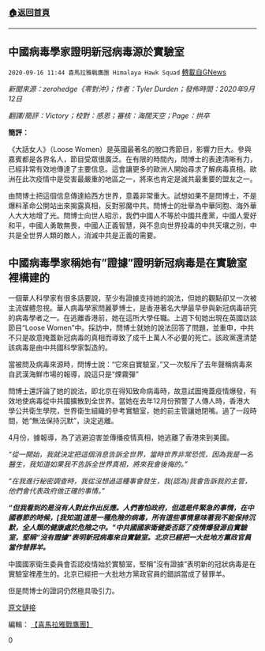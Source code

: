 ###  [:house:返回首頁](https://github.com/ourhimalayas/txt)
---

## 中國病毒學家證明新冠病毒源於實驗室
`2020-09-16 11:44 喜馬拉雅戰鷹團 Himalaya Hawk Squad` [轉載自GNews](https://gnews.org/zh-hant/361373/)

*新聞來源：zerohedge《零對沖》；作者：Tyler Durden；發佈時間：2020年9月12日*

*翻譯/簡評：Victory；校對：感恩；審核：海闊天空；Page：拱卒*

**簡評：**

《大話女人》（Loose Women）是英國最著名的脫口秀節目，影響力巨大。參與嘉賓都是各界名人，節目受眾很廣泛。在有限的時間內，閆博士的表達清晰有力，已經非常有效地傳達了主要信息。這會讓更多的歐洲人開始尋求了解病毒真相。歐洲在此次疫情中是受害最嚴重的地區之一，將來也肯定是滅共最重要的盟友之一。

由閆博士把這個信息傳達給西方世界，意義非常重大。試想如果不是閆博士，不是爆料革命公開站出來揭露真相，反對邪魔中共。閆博士的壯舉為中華同胞、海外華人大大地增了光。閆博士向世人昭示，我們中國人不等於中國共產黨，中國人愛好和平，中國人勇敢無畏，中國人正義智慧，與不息向世界投毒的中共天壤之別，中共是全世界人類的敵人，消滅中共是正義的需要。

##  **中國病毒學家稱她有”證據”證明新冠病毒是在實驗室裡構建的** 

一個華人科學家有很多話要說，至少有證據支持她的說法，但她的觀點卻又一次被主流媒體忽視。華人病毒學家閆麗夢博士，是香港著名大學最早參與新冠病毒研究的病毒學者之一。在逃離香港前，她在這所大學任職。上週下旬她出現在英國訪談節目“Loose Women”中。採訪中，閆博士就她的說法回答了問題，並重申，中共不只是故意掩蓋新冠病毒的真相而導致了成千上萬人不必要的死亡。該政黨還清楚該病毒是由中共國科學家製造的。

當被問及病毒來源時，閆博士說：“它來自實驗室，”又一次駁斥了去年聲稱病毒來自武漢海鮮市場的報導，說這只是“煙霧彈”

閆博士還評論了她的說法，即北京在得知致命病毒時，故意試圖掩蓋疫情爆發，有效地使病毒從中共國擴散到全世界。當她在去年12月份預警了人傳人時，香港大學公共衛生學院，世界衛生組織的參考實驗室，她的前主管讓她閉嘴。過了一段時間，她“無法保持沉默”，決定逃離。

4月份，據報導，為了逃避迫害並傳播疫情真相，她逃離了香港來到美國。

*“從一開始，我就決定把這個消息告訴全世界，當時世界非常恐慌，因為我是一名醫生，我知道如果我不告訴全世界真相，將來我會後悔的。”*

*“在我進行秘密調查時，我從沒想過這種事會發生，我(認為)我會告訴我的主管，他們會代表政府做正確的事情。”*

***“但我看到的是沒有人對此作出反應。人們害怕政府，但這是件緊急的事情，在中國春節的時候，[我知道]這是一種危險的病毒，所有這些事情意味著我不能保持沉默，全人類的健康處於危險之中。”中共國國家衛健委否認了疫情爆發源自實驗室，堅稱“沒有證據”表明新冠病毒來自實驗室。北京已經把一大批地方黨政官員當作替罪羊。***

中國國家衛生委員會否認疫情始於實驗室，堅稱”沒有證據”表明新的冠狀病毒是在實驗室裡產生的。北京已經把一大批地方黨政官員的錯誤當成了替罪羊。

但是閆博士的證詞仍然極具吸引力。

[原文鏈接](https://www.zerohedge.com/geopolitical/chinese-doctor-claims-she-has-evidence-coronavirus-was-created-lab)

編輯： [【喜馬拉雅戰鷹團】](https://spark.adobe.com/page/Cx24OsHKGvlz8/)

0
